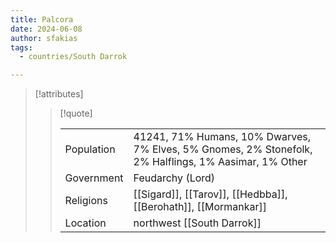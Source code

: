 ```yaml
---
title: Palcora
date: 2024-06-08
author: sfakias
tags:
  - countries/South Darrok

---
```

> [!attributes]
> 
> > [!quote]
> >
> > | | |
> > | --- | --- |
> > | Population | 41241, 71% Humans, 10% Dwarves, 7% Elves, 5% Gnomes, 2% Stonefolk, 2% Halflings, 1% Aasimar, 1% Other |
> > | Government | Feudarchy (Lord) |
> > | Religions | [[Sigard]], [[Tarov]], [[Hedbba]], [[Berohath]], [[Mormankar]] |
> > | Location | northwest [[South Darrok]] |